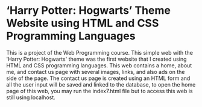 # ‘Harry Potter: Hogwarts’ Theme Website using HTML and CSS Programming Languages
This is a project of the Web Programming course. This simple web with the 'Harry Potter: Hogwarts' theme was the first website that I created using HTML and CSS programming languages. This web contains a home, about me, and contact us page with several images, links, and also ads on the side of the page. The contact us page is created using an HTML form and all the user input will be saved and linked to the database, to open the home page of this web, you may run the index7.html file but to access this web is still using localhost.
